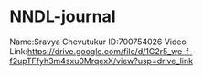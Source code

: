 # NNDL-journal
Name:Sravya Chevutukur
ID:700754026
Video Link:https://drive.google.com/file/d/1G2r5_we-f-f2upTFfyh3m4sxu0MrqexX/view?usp=drive_link
